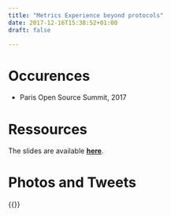 ```yaml
---
title: "Metrics Experience beyond protocols"
date: 2017-12-16T15:38:52+01:00
draft: false

---
```



# Occurences

* Paris Open Source Summit, 2017

# Ressources

The slides are available **[here](https://docs.google.com/presentation/d/15wm8euZBrM4nsIJcSni-os1m9GIOf8xhmOfnKJtHZ8Q)**.

# Photos and Tweets

{{<tweet user="miton1810" id="938700613029912576">}}